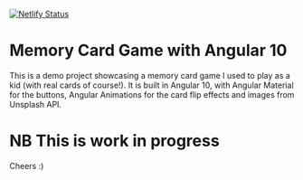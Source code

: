 [![Netlify Status](https://api.netlify.com/api/v1/badges/11f0bd2d-561d-4280-8287-570693c725fd/deploy-status)](https://app.netlify.com/sites/ngx-memory-game/deploys)

# Memory Card Game with Angular 10

This is a demo project showcasing a memory card game I used to play as a kid (with real cards of course!). It is built in Angular 10, with Angular Material for the buttons, Angular Animations for the card flip effects and images from Unsplash API.

# NB This is work in progress
Cheers :)
